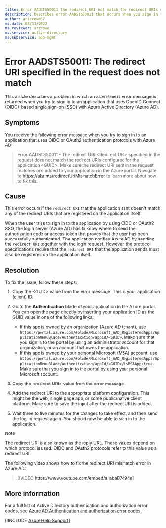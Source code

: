 ```yaml
---
title: Error AADSTS50011 the redirect URI not match the redirect URIs configured for the application
description: Describes error AADSTS50011 that occurs when you sign in to an OIDC-based SSO application in Azure Active Directory.
author: aricrowe57
ms.date: 03/11/2022
ms.reviewer: arcrowe
ms.service: active-directory
ms.subservice: app-mgmt
---
```

# Error AADSTS50011: The redirect URI specified in the request does not match

This article describes a problem in which an `AADSTS50011` error message is returned when you try to sign in to an application that uses OpenID Connect (OIDC)-based single sign-on (SSO) with Azure Active Directory (Azure AD).

## Symptoms

You receive the following error message when you try to sign in to an application that uses OIDC or OAuth2 authentication protocols with Azure AD:

>Error AADSTS50011 - The redirect URI \<Redirect URI\> specified in the request does not match the redirect URIs configured for the application \<GUID\>. Make sure the redirect URI sent in the request matches one added to your application in the Azure portal. Navigate to https://aka.ms/redirectUriMismatchError to learn more about how to fix this.

## Cause

This error occurs if the `redirect URI` that the application sent doesn't match any of the redirect URIs that are registered on the application itself.

When the user tries to sign in to the application by using OIDC or OAuth2 SSO, the login server (Azure AD) has to know where to send the authorization code or access token that proves that the user has been successfully authenticated. The application notifies Azure AD by sending the `redirect URI` together with the login request. However, the protocol specifications require that the `redirect URI` that the application sends must also be registered on the application itself.

## Resolution

To fix the issue, follow these steps:

1. Copy the \<GUID\> value from the error message. This is your application (client) ID.

1. Go to the **Authentication** blade of your application in the Azure portal. You can open the page directly by inserting your application ID as the GUID value in one of the following links:
    - If this app is owned by an organization (Azure AD tenant), use `https://portal.azure.com/#blade/Microsoft_AAD_RegisteredApps/ApplicationMenuBlade/Authentication/appId/<GUID>`. Make sure that you sign in to the portal by using an administrator account for that organization, or an account that owns the application.
    - If this app is owned by your personal Microsoft (MSA) account, use `https://portal.azure.com/#blade/Microsoft_AAD_RegisteredApps/ApplicationMenuBlade/Authentication/appId/<GUID>/isMSAApp/true`. Make sure that you sign in to the portal by using your personal Microsoft account.

1. Copy the \<redirect URI\> value from the error message.

1. Add the redirect URI to the appropriate platform configuration. This might be the web, single page app, or some public/native client platform. Make sure to save the input after the redirect URI is added.

1. Wait three to five minutes for the changes to take effect, and then send the log-in request again. You should now be able to sign in to the application.

>[!Note]
>The redirect URI is also known as the reply URL. These values depend on which protocol is used. OIDC and OAuth2 protocols refer to this value as a redirect URI.

The following video shows how to fix the redirect URI mismatch error in Azure AD:

> [!VIDEO <https://www.youtube.com/embed/a_abaB7494s>]

## More information

For a full list of Active Directory authentication and authorization error codes, see [Azure AD Authentication and authorization error codes](/azure/active-directory/develop/reference-aadsts-error-codes).

[!INCLUDE [Azure Help Support](../../includes/azure-help-support.md)]
